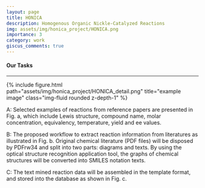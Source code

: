 ```yaml
---
layout: page
title: HONICA
description: Homogenous Organic Nickle-Catalyzed Reactions
img: assets/img/honica_project/HONICA.png
importance: 3
category: work
giscus_comments: true
---
```


<h4 style="text-align: left;"><strong>Our Tasks</strong></h4>
<hr>

{% include figure.html path="assets/img/honica_project/HONICA_detail.png" title="example image" class="img-fluid rounded z-depth-1" %}

A: Selected examples of reactions from reference papers are presented in Fig. a, which include Lewis structure, compound name, molar concentration, equivalency, temperature, yield and ee values.

B: The proposed workflow to extract reaction information from literatures as illustrated in Fig. b. Original chemical literature (PDF files) will be disposed by PDFrw34 and split into two parts: diagrams and texts. By using the optical structure recognition application tool, the graphs of chemical structures will be converted into SMILES notation texts.

C: The text mined reaction data will be assembled in the template format, and stored into the database as shown in Fig. c.